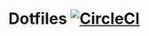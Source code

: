 # Dotfiles [![CircleCI](https://circleci.com/gh/danihodovic/.dotfiles/tree/master.svg?style=svg)](https://circleci.com/gh/danihodovic/.dotfiles/tree/master)
